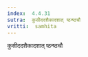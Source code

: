 ```yaml
---
index:  4.4.31
sutra:  कुसीददशैकादशात् ष्ठन्ष्ठचौ
vritti:  samhita 
---
```


कुसीददशैकादशात् ष्ठन्ष्ठचौ

